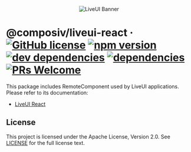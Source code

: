 <p align="center">
  <img src="https://liveui.composiv.ai/img/liveui-readme-banner.jpg" alt="LiveUI Banner" />
</p>

# @composiv/liveui-react &middot; [![GitHub license](https://img.shields.io/github/license/composiv/liveui-react?color=blue)](https://github.com/composiv/liveui-react/blob/master/LICENSE) [![npm version](https://img.shields.io/npm/v/@composiv/liveui-react?color=blue)](https://www.npmjs.com/package/@composiv/liveui-react) [![dev dependencies](https://img.shields.io/david/dev/composiv/liveui-react)](https://www.npmjs.com/package/@composiv/liveui-react) [![dependencies](https://img.shields.io/david/composiv/liveui-react)](https://www.npmjs.com/package/@composiv/liveui-react) [![PRs Welcome](https://img.shields.io/badge/PRs-welcome-brightgreen.svg)](https://liveui.composiv.ai/docs/contributing)

This package includes RemoteComponent used by LiveUI applications.
Please refer to its documentation:

- [LiveUI React](https://liveui.composiv.ai/docs/liveui-react)

## License
This project is licensed under the Apache License, Version 2.0. See [LICENSE](https://github.com/composiv/liveui-react/blob/master/LICENSE) for the full license text.
